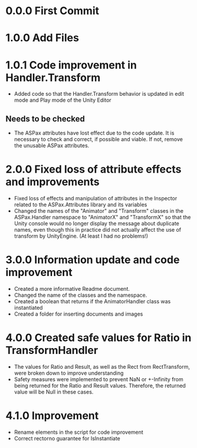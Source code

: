 # 0.0.0 First Commit
# 1.0.0 Add Files
# 1.0.1 Code improvement in Handler.Transform
- Added code so that the Handler.Transform behavior is updated in edit mode and Play mode of the Unity Editor
## Needs to be checked
- The ASPax attributes have lost effect due to the code update. It is necessary to check and correct, if possible and viable. If not, remove the unusable ASPax attributes.
# 2.0.0 Fixed loss of attribute effects and improvements
- Fixed loss of effects and manipulation of attributes in the Inspector related to the ASPax.Attributes library and its variables
- Changed the names of the "Animator" and "Transform" classes in the ASPax.Handler namespace to "AnimatorX" and "TransformX" so that the Unity console would no longer display the message about duplicate names, even though this in practice did not actually affect the use of transform by UnityEngine. (At least I had no problems!)
# 3.0.0 Information update and code improvement
- Created a more informative Readme document.
- Changed the name of the classes and the namespace.
- Created a boolean that returns if the AnimatorHandler class was instantiated
- Created a folder for inserting documents and images
# 4.0.0 Created safe values for Ratio in TransformHandler
- The values for Ratio and Result, as well as the Rect from RectTransform, were broken down to improve understanding
- Safety measures were implemented to prevent NaN or +-Infinity from being returned for the Ratio and Result values. Therefore, the returned value will be Null in these cases.
# 4.1.0 Improvement
- Rename elements in the script for code improvement
- Correct rectorno guarantee for IsInstantiate